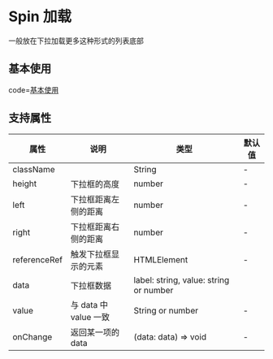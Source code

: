 # Spin 加载

一般放在下拉加载更多这种形式的列表底部

## 基本使用

code=[基本使用](select)

## 支持属性

| 属性         | 说明                  | 类型                                   | 默认值 |
| ------------ | --------------------- | -------------------------------------- | ------ |
| className    |                       | String                                 | -      |
| height       | 下拉框的高度          | number                                 | -      |
| left         | 下拉框距离左侧的距离  | number                                 | -      |
| right        | 下拉框距离右侧的距离  | number                                 | -      |
| referenceRef | 触发下拉框显示的元素  | HTMLElement                            | -      |
| data         | 下拉框数据            | label: string, value: string or number |        | - |
| value        | 与 data 中 value 一致 | String or number                       | -      |
| onChange     | 返回某一项的 data     | (data: data) => void                   | -      |
